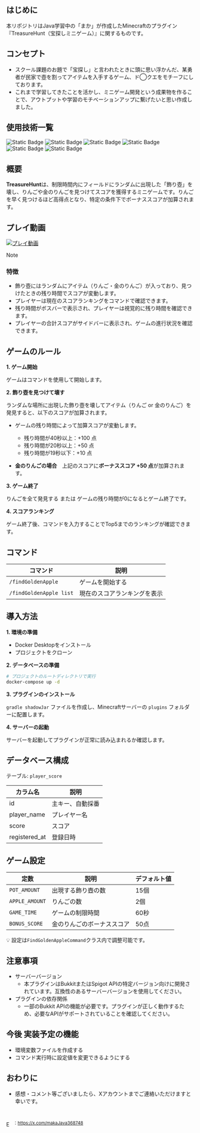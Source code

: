 ## はじめに
本リポジトリはJava学習中の「まか」が作成したMinecraftのプラグイン『TreasureHunt（宝探しミニゲーム）』に関するものです。


## コンセプト
- スクール課題のお題で「宝探し」と言われたときに頭に思い浮かんだ、某勇者が民家で壺を割ってアイテムを入手するゲーム、ド◯クエをモチーフにしております。
- これまで学習してきたことを活かし、ミニゲーム開発という成果物を作ることで、アウトプットや学習のモチベーションアップに繋げたいと思い作成しました。

## 使用技術一覧
<img alt="Static Badge" src="https://img.shields.io/badge/Java-v17-brightgreen?style=for-the-badge&labelColor=007396&color=4F4F4F"> <img alt="Static Badge" src="https://img.shields.io/badge/mysql-v8.0.37-brightgreen?style=for-the-badge&logo=mysql&logoColor=white&logoSize=auto&labelColor=%234479A1&color=4F4F4F"> <img alt="Static Badge" src="https://img.shields.io/badge/MyBatis-v3.5.16-brightgreen?style=for-the-badge&logoColor=white&logoSize=auto&labelColor=D74C4C&color=4F4F4F"> <img alt="Static Badge" src="https://img.shields.io/badge/spigotmc-v1.20.4-brightgreen?style=for-the-badge&logo=spigotmc&logoColor=white&logoSize=auto&labelColor=ED8106&color=333333"> <img alt="Static Badge" src="https://img.shields.io/badge/Minecraft-v1.20.4-brightgreen?style=for-the-badge&labelColor=55A630&color=593E1A"> <img alt="Static Badge" src="https://img.shields.io/badge/Docker-latest-brightgreen?style=for-the-badge&logo=docker&logoColor=white&labelColor=2496ED&color=4F4F4F">


## 概要

**TreasureHunt**は、制限時間内にフィールドにランダムに出現した「飾り壺」を壊し、りんごや金のりんごを見つけてスコアを獲得するミニゲームです。りんごを早く見つけるほど高得点となり、特定の条件下でボーナススコアが加算されます。

## プレイ動画

[![プレイ動画](https://img.youtube.com/vi/epIGIR9BIM8/0.jpg)](https://youtu.be/epIGIR9BIM8)

> [!NOTE]
> ### 特徴
> - 飾り壺にはランダムにアイテム（りんご・金のりんご）が入っており、見つけたときの残り時間でスコアが変動します。
> - プレイヤーは現在のスコアランキングをコマンドで確認できます。
> - 残り時間がボスバーで表示され、プレイヤーは視覚的に残り時間を確認できます。
> - プレイヤーの合計スコアがサイドバーに表示され、ゲームの進行状況を確認できます。

## ゲームのルール

**1. ゲーム開始**

ゲームはコマンドを使用して開始します。

**2. 飾り壺を見つけて壊す**

ランダムな場所に出現した飾り壺を壊してアイテム（りんご or 金のりんご）を発見すると、以下のスコアが加算されます。

   - ゲームの残り時間によって加算スコアが変動します。
     
     - 残り時間が40秒以上：+100 点
     - 残り時間が20秒以上：+50 点
     - 残り時間が19秒以下：+10 点
  - **金のりんごの場合**　上記のスコアに**ボーナススコア +50 点**が加算されます。

**3. ゲーム終了**

りんごを全て発見する または ゲームの残り時間が0になるとゲーム終了です。

**4. スコアランキング**

ゲーム終了後、コマンドを入力することでTop5までのランキングが確認できます。


## コマンド

| コマンド | 説明 |
|-|-|
| `/findGoldenApple`       | ゲームを開始する |
| `/findGoldenApple list`  | 現在のスコアランキングを表示 |


## 導入方法

**1. 環境の準備**
   - Docker Desktopをインストール
   - プロジェクトをクローン

**2. データベースの準備**
   ```bash
   # プロジェクトのルートディレクトリで実行
   docker-compose up -d
   ```
**3. プラグインのインストール**

`gradle shadowJar` ファイルを作成し、Minecraftサーバーの `plugins` フォルダーに配置します。

**4. サーバーの起動**

サーバーを起動してプラグインが正常に読み込まれるか確認します。


## データベース構成

テーブル: `player_score`

| カラム名 | 説明 |
|-|-|
| id | 主キー、自動採番 |
| player_name | プレイヤー名 |
| score | スコア |
| registered_at | 登録日時 |


## ゲーム設定

| 定数 | 説明 | デフォルト値 |
|-|-|-|
| `POT_AMOUNT`   | 出現する飾り壺の数 | 15個 |  
| `APPLE_AMOUNT` | りんごの数 | 2個 |   
| `GAME_TIME`    | ゲームの制限時間 | 60秒 |
| `BONUS_SCORE`  | 金のりんごのボーナススコア | 50点 | 

:bulb:  設定は`FindGoldenAppleCommand`クラス内で調整可能です。


## 注意事項
- サーバーバージョン
   - 本プラグインはBukkitまたはSpigot APIの特定バージョン向けに開発されています。互換性のあるサーバーバージョンを使用してください。
- プラグインの依存関係
   - 一部のBukkit APIの機能が必要です。プラグインが正しく動作するため、必要なAPIがサポートされていることを確認してください。

## 今後 実装予定の機能
- 環境変数ファイルを作成する
- コマンド実行時に設定値を変更できるようにする

## おわりに
- 感想・コメント等ございましたら、Xアカウントまでご連絡いただけますと幸いです。

<img src="https://github.com/user-attachments/assets/5df37342-c70e-4e0d-b9cd-21e390c9069c" style="width: 15px; height: auto; margin-top: 30px;" alt="Example SVG"> <sup>：https://x.com/makaJava368748</sup>

